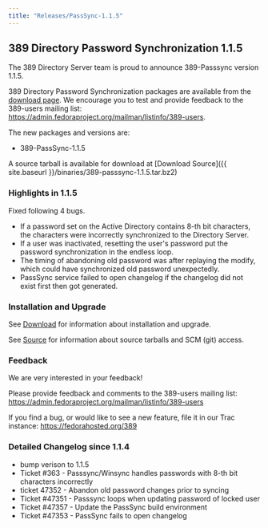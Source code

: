 ```yaml
---
title: "Releases/PassSync-1.1.5"
---
```

389 Directory Password Synchronization 1.1.5
--------------------------------------------

The 389 Directory Server team is proud to announce 389-Passsync version 1.1.5.

389 Directory Password Synchronization packages are available from the [download page](http://directory.fedoraproject.org/wiki/Download#Windows_Password_Synchronization). We encourage you to test and provide feedback to the 389-users mailing list: <https://admin.fedoraproject.org/mailman/listinfo/389-users>.

The new packages and versions are:

-   389-PassSync-1.1.5

A source tarball is available for download at [Download Source]({{ site.baseurl }}/binaries/389-passsync-1.1.5.tar.bz2)

### Highlights in 1.1.5

Fixed following 4 bugs.

-   If a password set on the Active Directory contains 8-th bit characters, the characters were incorrectly synchronized to the Directory Server.
-   If a user was inactivated, resetting the user's password put the password synchronization in the endless loop.
-   The timing of abandoning old password was after replaying the modify, which could have synchronized old password unexpectedly.
-   PassSync service failed to open changelog if the changelog did not exist first then got generated.

### Installation and Upgrade

See [Download](../download.html) for information about installation and upgrade.

See [Source](../development/source.html) for information about source tarballs and SCM (git) access.

### Feedback

We are very interested in your feedback!

Please provide feedback and comments to the 389-users mailing list: <https://admin.fedoraproject.org/mailman/listinfo/389-users>

If you find a bug, or would like to see a new feature, file it in our Trac instance: <https://fedorahosted.org/389>

### Detailed Changelog since 1.1.4

-   bump verison to 1.1.5
-   Ticket \#363 - Passsync/Winsync handles passwords with 8-th bit characters incorrectly
-   ticket 47352 - Abandon old password changes prior to syncing
-   Ticket \#47351 - Passsync loops when updating password of locked user
-   Ticket \#47357 - Update the PassSync build environment
-   Ticket \#47353 - PassSync fails to open changelog

